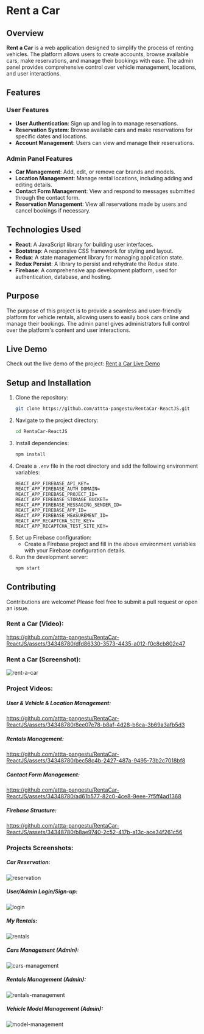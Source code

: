 # Rent a Car

## Overview

**Rent a Car** is a web application designed to simplify the process of renting vehicles. The platform allows users to create accounts, browse available cars, make reservations, and manage their bookings with ease. The admin panel provides comprehensive control over vehicle management, locations, and user interactions.

## Features

### User Features
- **User Authentication**: Sign up and log in to manage reservations.
- **Reservation System**: Browse available cars and make reservations for specific dates and locations.
- **Account Management**: Users can view and manage their reservations.

### Admin Panel Features
- **Car Management**: Add, edit, or remove car brands and models.
- **Location Management**: Manage rental locations, including adding and editing details.
- **Contact Form Management**: View and respond to messages submitted through the contact form.
- **Reservation Management**: View all reservations made by users and cancel bookings if necessary.

## Technologies Used

- **React**: A JavaScript library for building user interfaces.
- **Bootstrap**: A responsive CSS framework for styling and layout.
- **Redux**: A state management library for managing application state.
- **Redux Persist**: A library to persist and rehydrate the Redux state.
- **Firebase**: A comprehensive app development platform, used for authentication, database, and hosting.

## Purpose

The purpose of this project is to provide a seamless and user-friendly platform for vehicle rentals, allowing users to easily book cars online and manage their bookings. The admin panel gives administrators full control over the platform's content and user interactions.


## Live Demo

Check out the live demo of the project: [Rent a Car Live Demo](https://rentacar-reactjs.vercel.app/)

## Setup and Installation

1. Clone the repository:
    ```bash
    git clone https://github.com/attta-pangestu/RentaCar-ReactJS.git
    ```
2. Navigate to the project directory:
    ```bash
    cd RentaCar-ReactJS
    ```
3. Install dependencies:
    ```bash
    npm install
    ```
4. Create a `.env` file in the root directory and add the following environment variables:
    ```plaintext
    REACT_APP_FIREBASE_API_KEY=
    REACT_APP_FIREBASE_AUTH_DOMAIN=
    REACT_APP_FIREBASE_PROJECT_ID=
    REACT_APP_FIREBASE_STORAGE_BUCKET=
    REACT_APP_FIREBASE_MESSAGING_SENDER_ID=
    REACT_APP_FIREBASE_APP_ID=
    REACT_APP_FIREBASE_MEASUREMENT_ID=
    REACT_APP_RECAPTCHA_SITE_KEY=
    REACT_APP_RECAPTCHA_TEST_SITE_KEY=
    ```
5. Set up Firebase configuration:
    - Create a Firebase project and fill in the above environment variables with your Firebase configuration details.
6. Run the development server:
    ```bash
    npm start
    ```

## Contributing

Contributions are welcome! Please feel free to submit a pull request or open an issue.

### Rent a Car (Video):
https://github.com/attta-pangestu/RentaCar-ReactJS/assets/34348780/dfd86330-3573-4435-a012-f0c8cb802e47

### Rent a Car (Screenshot):
![rent-a-car](https://github.com/attta-pangestu/RentaCar-ReactJS/assets/34348780/33b709f4-e6ca-468a-8c49-c602151f8e70)


### Project Videos:

##### User & Vehicle & Location Management:
https://github.com/attta-pangestu/RentaCar-ReactJS/assets/34348780/8ee07e78-b8af-4d28-b6ca-3b69a3afb5d3

##### Rentals Management:
https://github.com/attta-pangestu/RentaCar-ReactJS/assets/34348780/bec58c4b-2427-487a-9495-73b2c7018bf8

##### Contact Form Management:
https://github.com/attta-pangestu/RentaCar-ReactJS/assets/34348780/ad61b577-82c0-4ce8-9eee-7f5ff4ad1368

##### Firebase Structure:
https://github.com/attta-pangestu/RentaCar-ReactJS/assets/34348780/b8ae9740-2c52-417b-a13c-ace34f261c56 

### Projects Screenshots:

##### Car Reservation:
![reservation](https://github.com/attta-pangestu/RentaCar-ReactJS/assets/34348780/1e27d38f-74ba-4018-b64a-fa16c2bc872a)

##### User/Admin Login/Sign-up:
![login](https://github.com/attta-pangestu/RentaCar-ReactJS/assets/34348780/23a377f2-fc75-44f5-aa83-e24e8e03bb75)

##### My Rentals:
![rentals](https://github.com/attta-pangestu/RentaCar-ReactJS/assets/34348780/6a1a95f7-4693-40ce-abbe-28af4df24103)

##### Cars Management (Admin):
![cars-management](https://github.com/attta-pangestu/RentaCar-ReactJS/assets/34348780/09c475ce-ebe4-4db7-919f-0d09e6f1f0cd)

##### Rentals Management (Admin):
![rentals-management](https://github.com/attta-pangestu/RentaCar-ReactJS/assets/34348780/10f554f2-9936-4526-9d26-93e1ade5feba)

##### Vehicle Model Management (Admin):
![model-management](https://github.com/attta-pangestu/RentaCar-ReactJS/assets/34348780/c7eb16b9-7dab-4995-8acc-0c5d3ee8ee6e)
